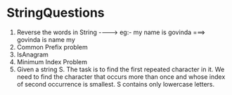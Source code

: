 # StringQuestions
1) Reverse the words in String ----> eg:- my name is govinda ===> govinda is name my
2) Common Prefix problem
3) IsAnagram
4) Minimum Index Problem
5) Given a string S. The task is to find the first repeated character in it. We need to find the character that occurs more than once and whose index of second occurrence is smallest. S contains only lowercase letters.
